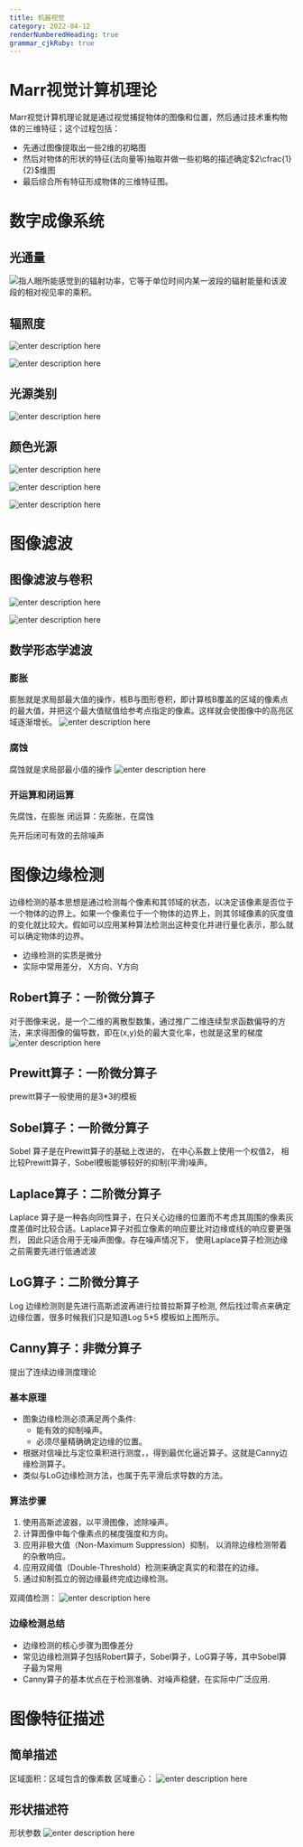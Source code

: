 ```yaml
---
title: 机器视觉
category: 2022-04-12
renderNumberedHeading: true
grammar_cjkRuby: true
---
```



# Marr视觉计算机理论
Marr视觉计算机理论就是通过视觉捕捉物体的图像和位置，然后通过技术重构物体的三维特征；这个过程包括：
- 先通过图像提取出一些2维的初略图
- 然后对物体的形状的特征(法向量等)抽取并做一些初略的描述确定$2\cfrac{1}{2}$维图
- 最后综合所有特征形成物体的三维特征图。

# 数字成像系统
## 光通量
![指人眼所能感觉到的辐射功率，它等于单位时间内某一波段的辐射能量和该波段的相对视见率的乘积。](./images/1649751439495.png)

## 辐照度
![enter description here](./images/1649751459133.png)

![enter description here](./images/1649751471691.png)

## 光源类别
![enter description here](./images/1649751513581.png)


## 颜色光源
![enter description here](./images/1649751554613.png)

![enter description here](./images/1649751561165.png)

![enter description here](./images/1649751570302.png)

# 图像滤波
## 图像滤波与卷积
![enter description here](./images/1649760907165.png)

![enter description here](./images/1649761082906.png)
## 数学形态学滤波
### 膨胀
膨胀就是求局部最大值的操作，核B与图形卷积，即计算核B覆盖的区域的像素点的最大值，并把这个最大值赋值给参考点指定的像素。这样就会使图像中的高亮区域逐渐增长。
![enter description here](./images/1649761543708.png)
### 腐蚀
腐蚀就是求局部最小值的操作
![enter description here](./images/1649761571283.png)

### 开运算和闭运算
先腐蚀，在膨胀 闭运算：先膨胀，在腐蚀

先开后闭可有效的去除噪声

# 图像边缘检测
边缘检测的基本思想是通过检测每个像素和其邻域的状态，以决定该像素是否位于一个物体的边界上。如果一个像素位于一个物体的边界上，则其邻域像素的灰度值的变化就比较大。假如可以应用某种算法检测出这种变化并进行量化表示，那么就可以确定物体的边界。
- 边缘检测的实质是微分
- 实际中常用差分， X方向、Y方向

## Robert算子：一阶微分算子
对于图像来说，是一个二维的离散型数集，通过推广二维连续型求函数偏导的方法，来求得图像的偏导数，即在(x,y)处的最大变化率，也就是这里的梯度
![enter description here](./images/1649763161738.png)
## Prewitt算子：一阶微分算子


prewitt算子一般使用的是3*3的模板

## Sobel算子：一阶微分算子
Sobel 算子是在Prewitt算子的基础上改进的， 在中心系数上使用一个权值2， 相比较Prewitt算子，Sobel模板能够较好的抑制(平滑)噪声。

## Laplace算子：二阶微分算子
Laplace 算子是一种各向同性算子，在只关心边缘的位置而不考虑其周围的像素灰度差值时比较合适。Laplace算子对孤立像素的响应要比对边缘或线的响应要更强烈， 因此只适合用于无噪声图像。存在噪声情况下， 使用Laplace算子检测边缘之前需要先进行低通滤波

## LoG算子：二阶微分算子
Log 边缘检测则是先进行高斯滤波再进行拉普拉斯算子检测, 然后找过零点来确定边缘位置，很多时候我们只是知道Log 5*5 模板如上图所示。

## Canny算子：非微分算子
提出了连续边缘测度理论
### 基本原理
- 图象边缘检测必须满足两个条件:
    - 能有效的抑制噪声。
    - 必须尽量精确确定边缘的位置。
- 根据对信噪比与定位乘积进行测度，，得到最优化逼近算子。这就是Canny边缘检测算子。
- 类似与LoG边缘检测方法，也属于先平滑后求导数的方法。
### 算法步骤
1. 使用高斯滤波器，以平滑图像，滤除噪声。
2. 计算图像中每个像素点的梯度强度和方向。
3. 应用非极大值（Non-Maximum Suppression）抑制， 以消除边缘检测带着的杂散响应。
4. 应用双阈值（Double-Threshold）检测来确定真实的和潜在的边缘。
5. 通过抑制孤立的弱边缘最终完成边缘检测。

双阈值检测：
![enter description here](./images/1649767586403.png)


### 边缘检测总结
- 边缘检测的核心步骤为图像差分
- 常见边缘检测算子包括Robert算子，Sobel算子，LoG算子等，其中Sobel算子最为常用
- Canny算子的基本优点在于检测准确、对噪声稳健，在实际中广泛应用.

# 图像特征描述
## 简单描述
区域面积：区域包含的像素数
区域重心：
![enter description here](./images/1649767852037.png)

## 形状描述符
形状参数
![enter description here](./images/1649767911429.png)